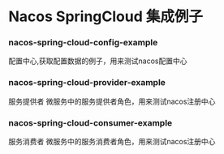 # Nacos SpringCloud 集成例子

### nacos-spring-cloud-config-example
配置中心,获取配置数据的例子，用来测试nacos配置中心

### nacos-spring-cloud-provider-example
服务提供者
微服务中的服务提供者角色，用来测试nacos注册中心

### nacos-spring-cloud-consumer-example 
服务消费者
微服务中的服务消费者角色，用来测试nacos注册中心